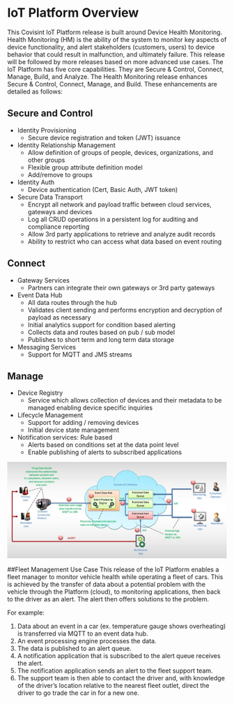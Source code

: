 # IoT Platform Overview

This Covisint IoT Platform release is built around Device Health Monitoring. Health Monitoring (HM) is the ability of the system to monitor key aspects of device functionality, and alert stakeholders (customers, users) to device behavior that could result in malfunction, and ultimately failure. This release will be followed by more releases based on more advanced use cases.
The IoT Platform has five core capabilities. They are Secure & Control, Connect, Manage, Build, and Analyze. The Health Monitoring release enhances Secure & Control, Connect, Manage, and Build. These enhancements are detailed as follows:

## Secure and Control
* Identity Provisioning
    * Secure device registration and token (JWT) issuance
* Identity Relationship Management
    * Allow definition of groups of people, devices, organizations, and other groups
    * Flexible group attribute definition model
    * Add/remove to groups
* Identity Auth
    * Device authentication (Cert, Basic Auth, JWT token)
* Secure Data Transport
    * Encrypt all network and payload traffic between cloud services, gateways and devices
    * Log all CRUD operations in a persistent log for auditing and compliance reporting
    * Allow 3rd party applications to retrieve and analyze audit records
    * Ability to restrict who can access what data based on event routing

## Connect
* Gateway Services
    * Partners can integrate their own gateways or 3rd party gateways
* Event Data Hub
    * All data routes through the hub
    * Validates client sending and performs encryption and decryption of payload as necessary
    * Initial analytics support for condition based alerting
    * Collects data and routes based on pub / sub model
    * Publishes to short term and long term data storage
* Messaging Services
    * Support for MQTT and JMS streams

## Manage
* Device Registry
    * Service which allows collection of devices and their metadata to be managed enabling device specific inquiries
* Lifecycle Management
    * Support for adding / removing devices
    * Initial device state management
* Notification services: Rule based
    * Alerts based on conditions set at the data point level
    * Enable publishing of alerts to subscribed applications







![](IoTOverview.jpg)

##Fleet Management Use Case
 This release of the IoT Platform enables a fleet manager to monitor vehicle health while operating a fleet of cars. This is achieved by the transfer of data about a potential problem with the vehicle through the Platform (cloud), to monitoring applications, then back to the driver as an alert. The alert then offers solutions to the problem.

For example:
1. Data about an event in a car (ex. temperature gauge shows overheating) is transferred via MQTT to an event data hub.
3. An event processing engine processes the data.
4. The data is published to an alert queue.
5. A notification application that is subscribed to the alert queue receives the alert.
7. The notification application sends an alert to the fleet support team.
8. The support team is then able to contact the driver and, with knowledge of the driver’s location relative to the nearest fleet outlet, direct the driver to go trade the car in for a new one.

